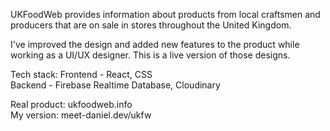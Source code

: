 UKFoodWeb provides information about products from local craftsmen and producers that are on sale in stores throughout the United Kingdom.

I've improved the design and added new features to the product while working as a UI/UX designer. This is a live version of those designs.

Tech stack:
Frontend - React, CSS <br />
Backend - Firebase Realtime Database, Cloudinary

Real product: ukfoodweb.info <br />
My version: meet-daniel.dev/ukfw
